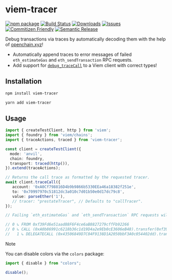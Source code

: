 # viem-tracer

[![npm package][npm-img]][npm-url]
[![Build Status][build-img]][build-url]
[![Downloads][downloads-img]][downloads-url]
[![Issues][issues-img]][issues-url]
[![Commitizen Friendly][commitizen-img]][commitizen-url]
[![Semantic Release][semantic-release-img]][semantic-release-url]

Debug transactions via traces by automatically decoding them with the help of [openchain.xyz](https://openchain.xyz/)!

- Automatically append traces to error messages of failed `eth_estimateGas` and `eth_sendTransaction` RPC requests.
- Add support for [`debug_traceCall`](https://www.quicknode.com/docs/ethereum/debug_traceCall) to a Viem client with correct types!

## Installation

```bash
npm install viem-tracer
```

```bash
yarn add viem-tracer
```

## Usage

```typescript
import { createTestClient, http } from 'viem';
import { foundry } from 'viem/chains';
import { traceActions, traced } from 'viem-tracer';

const client = createTestClient({
  mode: 'anvil',
  chain: foundry,
  transport: traced(http()),
}).extend(traceActions);

// Returns the call trace as formatted by the requested tracer.
await client.traceCall({
   account: '0xA0Cf798816D4b9b9866b5330EEa46a18382f251e',
   to: '0x70997970c51812dc3a010c7d01b50e0d17dc79c8',
   value: parseEther('1'),
   // tracer: "prestateTracer", // Defaults to "callTracer".
});

// Failing `eth_estimateGas` and `eth_sendTransaction` RPC requests will automatically append the transaction traces to the error:

// 0 ↳ FROM 0xf39Fd6e51aad88F6F4ce6aB8827279cffFb92266
// 0 ↳ CALL (0xA0b86991c6218b36c1d19D4a2e9Eb0cE3606eB48).transfer(0xf39F...0xf3, 100000000) -> ERC20: transfer amount exceeds balance
//   1 ↳ DELEGATECALL (0x43506849D7C04F9138D1A2050bbF3A0c054402dd).transfer(0xf39F...0xf3, 100000000) -> ERC20: transfer amount exceeds balance

```

> [!NOTE]  
> You can disable colors via the `colors` package:
> ```typescript
> import { disable } from "colors";
>
> disable();
> ```


[build-img]: https://github.com/rubilmax/viem-tracer/actions/workflows/release.yml/badge.svg
[build-url]: https://github.com/rubilmax/viem-tracer/actions/workflows/release.yml
[downloads-img]: https://img.shields.io/npm/dt/viem-tracer
[downloads-url]: https://www.npmtrends.com/viem-tracer
[npm-img]: https://img.shields.io/npm/v/viem-tracer
[npm-url]: https://www.npmjs.com/package/viem-tracer
[issues-img]: https://img.shields.io/github/issues/rubilmax/viem-tracer
[issues-url]: https://github.com/rubilmax/viem-tracer/issues
[codecov-img]: https://codecov.io/gh/rubilmax/viem-tracer/branch/main/graph/badge.svg
[codecov-url]: https://codecov.io/gh/rubilmax/viem-tracer
[semantic-release-img]: https://img.shields.io/badge/%20%20%F0%9F%93%A6%F0%9F%9A%80-semantic--release-e10079.svg
[semantic-release-url]: https://github.com/semantic-release/semantic-release
[commitizen-img]: https://img.shields.io/badge/commitizen-friendly-brightgreen.svg
[commitizen-url]: http://commitizen.github.io/cz-cli/
